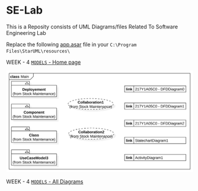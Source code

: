# SE-Lab
This is a Reposity consists of UML Diagrams/files Related To Software Engineering Lab

Replace the following [app.asar](app.asar) file in your `C:\Program Files\StarUML\resources\`

WEEK - 4 [`MODELS` - Home page](https://srinu2003.github.io/SE-Lab/index.html)

![Main](Main.svg)

WEEK - 4 [`MODELS` - All Diagrams](https://srinu2003.github.io/SE-Lab/contents/diagrams.html)
